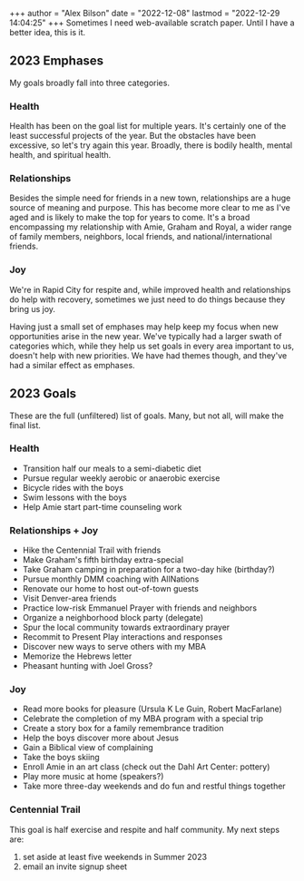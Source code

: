 +++
author = "Alex Bilson"
date = "2022-12-08"
lastmod = "2022-12-29 14:04:25"
+++
Sometimes I need web-available scratch paper. Until I have a better idea, this is it.

## 2023 Emphases

My goals broadly fall into three categories.

### Health

Health has been on the goal list for multiple years. It's certainly one of the least successful projects of the year. But the obstacles have been excessive, so let's try again this year. Broadly, there is bodily health, mental health, and spiritual health.

### Relationships

Besides the simple need for friends in a new town, relationships are a huge source of meaning and purpose. This has become more clear to me as I've aged and is likely to make the top for years to come. It's a broad encompassing my relationship with Amie, Graham and Royal, a wider range of family members, neighbors, local friends, and national/international friends.

### Joy

We're in Rapid City for respite and, while improved health and relationships do help with recovery, sometimes we just need to do things because they bring us joy.

Having just a small set of emphases may help keep my focus when new opportunities arise in the new year. We've typically had a larger swath of categories which, while they help us set goals in every area important to us, doesn't help with new priorities. We have had themes though, and they've had a similar effect as emphases.

## 2023 Goals

These are the full (unfiltered) list of goals. Many, but not all, will make the final list.

### Health

- Transition half our meals to a semi-diabetic diet
- Pursue regular weekly aerobic or anaerobic exercise
- Bicycle rides with the boys
- Swim lessons with the boys
- Help Amie start part-time counseling work

### Relationships + Joy

- Hike the Centennial Trail with friends
- Make Graham's fifth birthday extra-special
- Take Graham camping in preparation for a two-day hike (birthday?)
- Pursue monthly DMM coaching with AllNations
- Renovate our home to host out-of-town guests
- Visit Denver-area friends
- Practice low-risk Emmanuel Prayer with friends and neighbors
- Organize a neighborhood block party (delegate)
- Spur the local community towards extraordinary prayer
- Recommit to Present Play interactions and responses
- Discover new ways to serve others with my MBA
- Memorize the Hebrews letter
- Pheasant hunting with Joel Gross?

### Joy

- Read more books for pleasure (Ursula K Le Guin, Robert MacFarlane)
- Celebrate the completion of my MBA program with a special trip
- Create a story box for a family remembrance tradition
- Help the boys discover more about Jesus
- Gain a Biblical view of complaining
- Take the boys skiing
- Enroll Amie in an art class (check out the Dahl Art Center: pottery)
- Play more music at home (speakers?)
- Take more three-day weekends and do fun and restful things together

### Centennial Trail

This goal is half exercise and respite and half community. My next steps are:

1. set aside at least five weekends in Summer 2023
2. email an invite signup sheet
